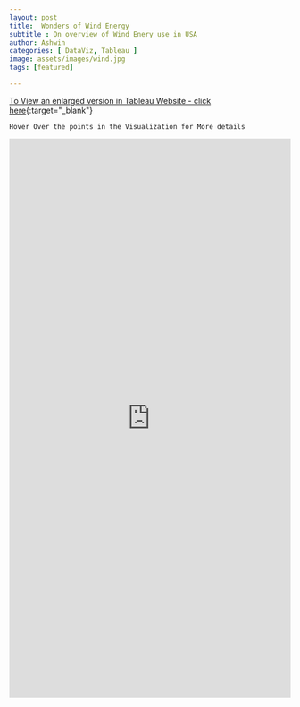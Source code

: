 ```yaml
---
layout: post
title:  Wonders of Wind Energy
subtitle : On overview of Wind Enery use in USA
author: Ashwin
categories: [ DataViz, Tableau ]
image: assets/images/wind.jpg
tags: [featured]

---
```

[To View an enlarged version in Tableau Website - click here](https://public.tableau.com/views/WindEnergyStates-V1/Dashboard1?:language=en-GB&:display_count=y&:origin=viz_share_link){:target="_blank"}

```
Hover Over the points in the Visualization for More details 
```

<iframe seamless frameborder="0" src="https://public.tableau.com/views/WindEnergyStates-V1/Dashboard1?:language=en-GB&:display_count=y&:origin=viz_share_link&:showVizHome=no" width = '100%' height = '1000'></iframe>
